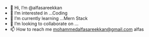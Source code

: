- 👋 Hi, I’m @alfasareekkan
- 👀 I’m interested in ...Coding
- 🌱 I’m currently learning ...Mern Stack
- 💞️ I’m looking to collaborate on ...
- 📫 How to reach me mohammedalfasareekkan@gmail.com
<a>alfas</a>
<!---
alfasareekkan/alfasareekkan is a ✨ special ✨ repository because its `README.md` (this file) appears on your GitHub profile.
You can click the Preview link to take a look at your changes.
--->
